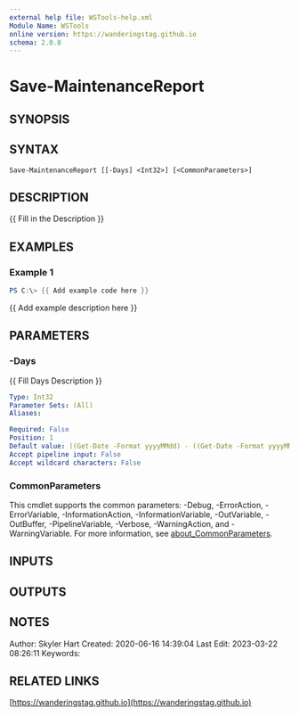 ```yaml
---
external help file: WSTools-help.xml
Module Name: WSTools
online version: https://wanderingstag.github.io
schema: 2.0.0
---
```


# Save-MaintenanceReport

## SYNOPSIS

## SYNTAX

```
Save-MaintenanceReport [[-Days] <Int32>] [<CommonParameters>]
```

## DESCRIPTION
{{ Fill in the Description }}

## EXAMPLES

### Example 1
```powershell
PS C:\> {{ Add example code here }}
```

{{ Add example description here }}

## PARAMETERS

### -Days
{{ Fill Days Description }}

```yaml
Type: Int32
Parameter Sets: (All)
Aliases:

Required: False
Position: 1
Default value: ((Get-Date -Format yyyyMMdd) - ((Get-Date -Format yyyyMMdd).Substring(0,6) + "01"))
Accept pipeline input: False
Accept wildcard characters: False
```

### CommonParameters
This cmdlet supports the common parameters: -Debug, -ErrorAction, -ErrorVariable, -InformationAction, -InformationVariable, -OutVariable, -OutBuffer, -PipelineVariable, -Verbose, -WarningAction, and -WarningVariable. For more information, see [about_CommonParameters](http://go.microsoft.com/fwlink/?LinkID=113216).

## INPUTS

## OUTPUTS

## NOTES
Author: Skyler Hart
Created: 2020-06-16 14:39:04
Last Edit: 2023-03-22 08:26:11
Keywords:

## RELATED LINKS

[https://wanderingstag.github.io](https://wanderingstag.github.io)

